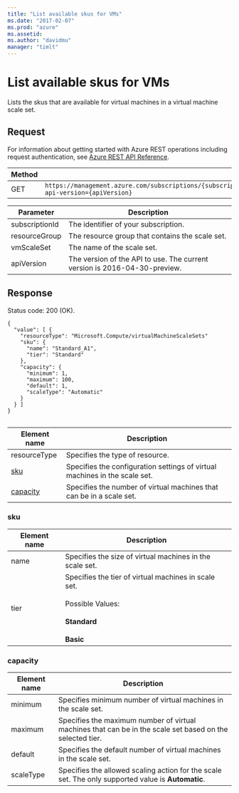 ```yaml
---
title: "List available skus for VMs"
ms.date: "2017-02-07"
ms.prod: "azure"
ms.assetid:
ms.author: "davidmu"
manager: "timlt"
---
```

# List available skus for VMs
Lists the skus that are available for virtual machines in a virtual machine scale set.    
    
## Request    

For information about getting started with Azure REST operations including request authentication, see [Azure REST API Reference](../../../index.md).    
    
|Method|Request URI|    
|------------|-----------------|    
|GET|`https://management.azure.com/subscriptions/{subscriptionId}/resourceGroups/{resourceGroup}/providers/Microsoft.Compute/VirtualMachineScaleSets/{vmScaleSet}/skus?api-version={apiVersion}`|    

| Parameter | Description |
| --------- | ----------- |
| subscriptionId | The identifier of your subscription. |
| resourceGroup | The resource group that contains the scale set. |
| vmScaleSet | The name of the scale set. |
| apiVersion | The version of the API to use. The current version is 2016-04-30-preview. |   

## Response    

Status code: 200 (OK).    
    
```    
{    
  "value": [ {    
    "resourceType": "Microsoft.Compute/virtualMachineScaleSets"    
    "sku": {    
      "name": "Standard_A1",    
      "tier": "Standard"    
    },    
    "capacity": {    
      "minimum": 1,    
      "maximum": 100,    
      "default": 1,    
      "scaleType": "Automatic"    
    }    
  } ]    
}    
    
```    
    
|Element name|Description|    
|------------------|-----------------|    
|resourceType|Specifies the type of resource.|    
|[sku](#sku)|Specifies the configuration settings of virtual machines in the scale set.|    
|[capacity](#capacity)|Specifies the number of virtual machines that can be in a scale set.|    
    
###  <a name="sku"></a> sku    
    
|Element name|Description|    
|------------------|-----------------|    
|name|Specifies the size of virtual machines in the scale set.|    
|tier|Specifies the tier of virtual machines in scale set.<br /><br /> Possible Values:<br /><br /> **Standard**<br /><br /> **Basic**|    
    
###  <a name="capacity"></a> capacity    
    
|Element name|Description|    
|------------------|-----------------|    
|minimum|Specifies minimum number of virtual machines in the scale set.|    
|maximum|Specifies the maximum number of virtual machines that can be in the scale set based on the selected tier.|    
|default|Specifies the default number of virtual machines in the scale set.|    
|scaleType|Specifies the allowed scaling action for the scale set. The only supported value is **Automatic**.|